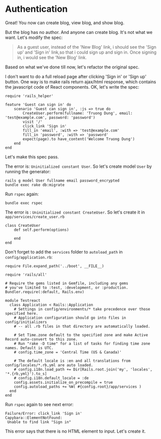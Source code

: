 # Authentication

Great! You now can create blog, view blog, and show blog.

But the blog has no author. And anyone can create blog. It's not what we want. Let's modify the spec:


> As a guest user, instead of the 'New Blog' link, i should see the 'Sign up' and 'Sign in' link,so that i could sign up and sign in. Once signing in, i would see the 'New Blog' link.

Based on what we've done till now, let's refactor the original spec.

I don't want to do a full reload page after clicking 'Sign in' or 'Sign up' button. One way is to make rails return ajax/html response, which contains the javascript code of React components. OK, let's write the spec:

    require 'rails_helper'

    feature 'Guest can sign in' do 
    	scenario 'Guest can sign in', :js => true do 
    		CreateUser.perform(fullname: 'Truong Dung', email: 'test@example.com', password: 'password')
    		visit '/'
    		click_link 'Sign in'
    		fill_in 'email', :with => 'test@example.com'
    		fill_in 'password', :with => 'password'
    		expect(page).to have_content('Welcome Truong Dung')
    	end
    end

Let's make this spec pass.

The error is: `Uninitialized constant User`. So let's create model `User` by running the generator:

    rails g model User fullname email password_encrypted
    bundle exec rake db:migrate

Run `rspec` again:

    bundle exec rspec
    
The error is : `Uninitialized constant CreateUser`. So let's create it in `app/services/create_user.rb`

    class CreateUser
    	def self.perform(options)
    
    	end
    end
    
Don't forget to add the `services` folder to `autoload_path` in `config/application.rb`:    

    require File.expand_path('../boot', __FILE__)

    require 'rails/all'
    
    # Require the gems listed in Gemfile, including any gems
    # you've limited to :test, :development, or :production.
    Bundler.require(:default, Rails.env)
    
    module Testreact
      class Application < Rails::Application
        # Settings in config/environments/* take precedence over those specified here.
        # Application configuration should go into files in config/initializers
        # -- all .rb files in that directory are automatically loaded.
    
        # Set Time.zone default to the specified zone and make Active Record auto-convert to this zone.
        # Run "rake -D time" for a list of tasks for finding time zone names. Default is UTC.
        # config.time_zone = 'Central Time (US & Canada)'
    
        # The default locale is :en and all translations from config/locales/*.rb,yml are auto loaded.
        # config.i18n.load_path += Dir[Rails.root.join('my', 'locales', '*.{rb,yml}').to_s]
        # config.i18n.default_locale = :de
        config.assets.initialize_on_precompile = true
        config.autoload_paths += %W( #{config.root}/app/services )
      end
    end

Run `rspec` again to see next error:

    Failure/Error: click_link 'Sign in'
    Capybara::ElementNotFound:
     Unable to find link "Sign in"
     
This error says that there is no HTML element to input. Let's create it.

